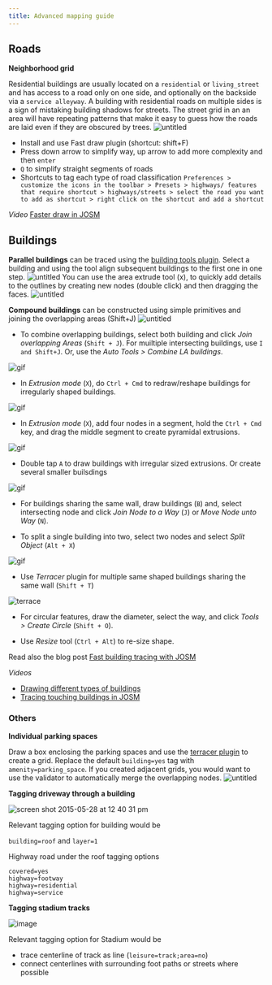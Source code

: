```yaml
---
title: Advanced mapping guide
---
```


## Roads

**Neighborhood grid**

Residential buildings are usually located on a `residential` or `living_street` and has access to a road only on one side, and optionally on the backside via a `service alleyway`. A building with residential roads on multiple sides is a sign of mistaking building shadows for streets. The street grid in an an area will have repeating patterns that make it easy to guess how the roads are laid even if they are obscured by trees.
![untitled](https://cloud.githubusercontent.com/assets/126868/9808707/434854d4-587f-11e5-9132-c9e0824bd9e5.gif)

* Install and use Fast draw plugin (shortcut: shift+F)
* Press down arrow to simplify way, up arrow to add more complexity and then `enter`
* `Q` to simplify straight segments of roads
* Shortcuts to tag each type of road classification `Preferences > customize the icons in the toolbar > Presets > highways/ features that require shortcut > highways/streets > select the road you want to add as shortcut > right click on the shortcut and add a shortcut`

*Video* [Faster draw in JOSM](https://youtu.be/xqDd-Crk3o4)

## Buildings

**Parallel buildings** can be traced using the [building tools plugin](). Select a building and using the tool align subsequent buildings to the first one in one step.
![untitled](https://cloud.githubusercontent.com/assets/126868/9729213/73f5971e-562b-11e5-8c86-a1fa91eb969e.gif)
You can use the area extrude tool (x), to quickly add details to the outlines by creating new nodes (double click) and then dragging the faces.
![untitled](https://cloud.githubusercontent.com/assets/126868/9730603/419f04bc-5635-11e5-8ab8-bda7b1223892.gif)

**Compound buildings** can be constructed using simple primitives and joining the overlapping areas (Shift+J)
![untitled](https://cloud.githubusercontent.com/assets/126868/9731646/c5816cd8-563b-11e5-84c4-497d9ac7536f.gif)

* To combine overlapping buildings, select both building and click *Join overlapping Areas* (`Shift + J`). For muiltiple intersecting buildings, use `I and Shift+J`. Or, use the *Auto Tools > Combine LA buildings*.

![gif](gif)

* In *Extrusion mode* (`X`), do `Ctrl + Cmd` to redraw/reshape buildings for irregularly shaped buildings.

![gif](gif)

* In *Extrusion mode* (`X`), add four nodes in a segment, hold the `Ctrl + Cmd` key, and drag the middle segment to create pyramidal extrusions.

![gif](gif)

* Double tap `A` to draw buildings with irregular sized extrusions. Or create several smaller builsdings 

![gif](gif)

* For buildings sharing the same wall, draw buildings (`B`) and, select intersecting node and click *Join Node to a Way* (`J`) or *Move Node unto Way* (`N`).


* To split a single building into two, select two nodes and select *Split Object* (`Alt + X`)

![gif](gif)

* Use *Terracer* plugin for multiple same shaped buildings sharing the same wall (`Shift + T`)

![terrace](https://cloud.githubusercontent.com/assets/353700/25843868/63539886-34c6-11e7-9ac1-84419da6e512.gif)

* For circular features, draw the diameter, select the way, and click *Tools > Create Circle* (`Shift + O`).

* Use *Resize* tool (`Ctrl + Alt`) to re-size shape.

Read also the blog post [Fast building tracing with JOSM](https://www.mapbox.com/blog/fast-building-tracing/)

*Videos*

* [Drawing different types of buildings](https://www.youtube.com/watch?v=VNPfKh_ZI58&feature=youtu.be)
* [Tracing touching buildings in JOSM](https://www.youtube.com/watch?v=7GQtNnjIO0Q&feature=youtu.be)

### Others

**Individual parking spaces**

Draw a box enclosing the parking spaces and use the [terracer plugin](http://wiki.openstreetmap.org/wiki/JOSM/Plugins/Terracer) to create a grid. Replace the default `building=yes` tag with `amenity=parking_space`. If you created adjacent grids, you would want to use the validator to automatically merge the overlapping nodes.
![untitled](https://cloud.githubusercontent.com/assets/126868/9601159/7ae06fd6-50bd-11e5-85ac-4fc3d00d7fbb.gif)

**Tagging driveway through a building**

![screen shot 2015-05-28 at 12 40 31 pm](https://cloud.githubusercontent.com/assets/10308123/7854419/f19e7898-0536-11e5-8e57-ffa455325588.png)

Relevant tagging option for building would be 

 `building=roof` and `layer=1`  

Highway road under the roof tagging options

    covered=yes
    highway=footway
    highway=residential
    highway=service

**Tagging stadium tracks**

![image](https://cloud.githubusercontent.com/assets/369696/7835918/184508f2-0485-11e5-8378-b7b405c7c843.png)

Relevant tagging option for Stadium would be 

- trace centerline of track  as line (`leisure=track;area=no`)
- connect centerlines with surrounding foot paths or streets where possible
